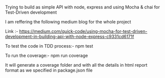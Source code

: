 Trying to build as simple API with node, express and using Mocha & chai for Test-Driven development

I am reffering the following medium blog for the whole project

Link :- https://medium.com/quick-code/using-mocha-for-test-driven-development-in-building-api-with-node-express-c9331cd6171f


To test the code in TDD process:- npm test

To run the coverage:- npm run coverage

It will generate a coverage folder and with all the details in html report format as we specified in package.json file